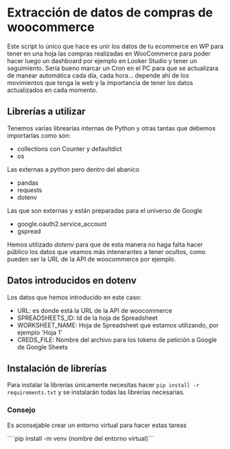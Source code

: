 # Extracción de datos de compras de woocommerce

Este script lo único que hace es unir los datos de tu ecommerce en WP para tener en una hoja las compras realizadas en WooCommerce para poder hacer luego un dashboard por ejemplo en Looker Studio y tener un seguimiento.
Sería bueno marcar un Cron en el PC para que se actualizara de manear automática cada día, cada hora... depende ahí de los movimientos que tenga la web y la importancia de tener los datos actualizados en cada momento.


## Librerías a utilizar

Tenemos varias librearías internas de Python y otras tantas que debemos  importarlas como son:
* collections con Counter y defaultdict
* os

Las externas a python pero dentro del abanico
* pandas
* requests
* dotenv

Las que son externas y están preparadas para el universo de Google
* google.oauth2.service_account
* gspread

Hemos utilizado *dotenv* para que de esta manera no haga falta hacer público los datos que veamos más intenerantes a tener ocultos, como pueden ser la URL de la API de woocommerce por ejemplo.


## Datos introducidos en dotenv

Los datos que hemos introducido en este caso:
* URL: es donde está la URL de la API de woocommerce
* SPREADSHEETS_ID: Id de la hoja de Spreadsheet
* WORKSHEET_NAME: Hoja de Spreadsheet que estamos utilizando, por ejemplo 'Hoja 1'
* CREDS_FILE: Nombre del archivo para los tokens de petición a Google de Google Sheets 

## Instalación de librerías

Para instalar la librerías únicamente necesitas hacer ```pip install -r requirements.txt``` y se instalarán todas las librerías necesarias.


### Consejo

Es aconsejable crear un entorno virtual para hacer estas tareas

````pip install -m venv (nombre del entorno virtual)```
